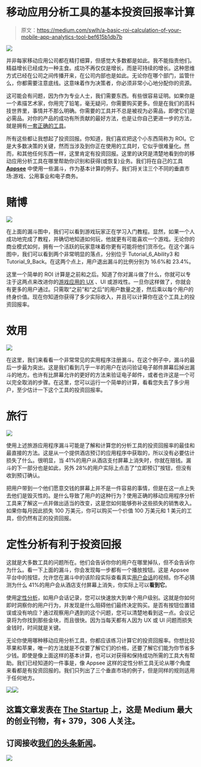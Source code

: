 # 移动应用分析工具的基本投资回报率计算

> 原文：<https://medium.com/swlh/a-basic-roi-calculation-of-your-mobile-app-analytics-tool-bef615b1db7b>

![](img/c6ad57693a240ced1ced451775b1eea1.png)

并非每家移动应用公司都在精打细算，但感觉大多数都是如此。我不能指责他们。精益增长已经成为一种主食。成功不再仅仅是增长，而是可持续的增长。这种思维方式已经在公司之间传播开来，在公司内部也是如此。无论你在哪个部门，监管什么，你都需要注意底线。这意味着作为决策者，你必须非常小心地分配你的资源。

这可能会有问题，因为作为专业人士，我们需要东西。有些很容易证明。如果你是一个素描艺术家，你用完了铅笔，毫无疑问，你需要购买更多。但是在我们的高科技世界里，事情并不那么明确。你需要的工具并不总是被视为必需品，即使它们是必需品。对你的产品的成功有所贡献的最好方法，也是让你自己更进一步的方法，就是拥有[一套正确的工具](https://blog.appsee.com/must-have-tools-for-mobile-product-managers/?cpnid=701b0000000Wd7c&utm_source=medium&utm_medium=link&utm_campaign=basic_roi_calculation_mobile_app_analytics_tool&utm_content=must_have_tools_for_mobile_product_managers)。

所有这些都让我想起了投资回报。你知道，我们喜欢把这个小东西简称为 ROI。它是大多数决策的关键，然而当涉及到你正在使用的工具时，它似乎很难量化。然而，和其他任何东西一样，这里肯定有投资回报。这里的诀窍是清楚地看到你的移动应用分析工具在哪里帮助你识别和获得(或恢复)业务。我们将在自己的工具 [**Appsee**](https://www.appsee.com?cpnid=701b0000000Wd7c&utm_source=medium&utm_medium=link&utm_campaign=basic_roi_calculation_mobile_app_analytics_tool&utm_content=appsee_homepage) 中使用一些漏斗，作为基本计算的例子。我们将关注三个不同的垂直市场:游戏、公用事业和电子商务。

# 赌博

![](img/cb7411e9e26fc41cd1827306b0e0ddb3.png)

在上面的漏斗图中，我们可以看到游戏玩家正在学习入门教程。显然，如果一个人成功地完成了教程，并确切地知道如何玩，他就更有可能喜欢一个游戏。无论你的商业模式如何，拥有一个活跃的玩家意味着你更有可能将他们货币化。在这个漏斗图中，我们可以看到两个非常明显的落点，分别位于 Tutorial_6_Ability3 和 Tutorial_9_Back。在这两个点上，用户退出漏斗的比例分别为 16.6%和 23.4%。

这里一个简单的 ROI 计算是之前和之后。知道了你对漏斗做了什么，你就可以专注于这两点来改进你的[游戏应用的 UX](https://blog.appsee.com/mobile-gaming-ux-4-essential-tips-tricks/?cpnid=701b0000000Wd7c&utm_source=medium&utm_medium=link&utm_campaign=basic_roi_calculation_mobile_app_analytics_tool&utm_content=mobile_gaming_4_essential_tips_tricks) 、UI 或游戏性。一旦你这样做了，你就会有更多的用户通过。只需取“之前”和“之后”的用户数量之差，然后乘以每个用户的终身价值。现在你知道你获得了多少实际收入，并且可以计算你在这个工具上的投资回报率。

# 效用

![](img/266c872abb406103dedfb52d0b703db1.png)

在这里，我们来看看一个非常常见的实用程序注册漏斗。在这个例子中，漏斗的最后一步最为突出。这是我们看到几乎一半的用户在访问验证电子邮件屏幕后掉出漏斗的地方。也许有比屏幕允许的更好的方法来验证电子邮件，或者也许这是一个可以完全取消的步骤。在这里，您可以运行一个简单的计算，看看您失去了多少用户，至少估计一下这个工具的投资回报率。

# 旅行

![](img/bd6b713f63df9d5b7c428a45be3bff6f.png)

使用上述旅游应用程序漏斗可能是了解和计算您的分析工具的投资回报率的最佳和最直接的方法。这是从一个提供酒店预订的应用程序中获取的，所以没有必要估计损失了什么。很明显，当 41%的用户从酒店支付屏幕上消失时，你就在赔钱。漏斗的下一部分也是如此，另外 28%的用户实际上点击了“立即预订”按钮，但没有收到预订确认。

把用户带到一个他们愿意交钱的屏幕上并不是一件容易的事情，但是在这一点上失去他们是毁灭性的。是什么导致了用户的这种行为？使用正确的移动应用程序分析工具来了解这一点并做出适当的改变，这是您如何能够弥补这些损失的销售收入。如果你每月因此损失 100 万美元，你可以购买一个价值 100 万美元和 1 美元的工具，但仍然有正的投资回报。

# 定性分析有利于投资回报

这就是大多数工具的问题所在。他们会告诉你你的用户在哪里掉队，但不会告诉你为什么。看一下上面的漏斗，你会发现每一步都有一个播放按钮。这是 Appsee 平台中的按钮，允许您在漏斗中的该阶段实际查看真实[用户会话](https://www.appsee.com/features/user-recordings?cpnid=701b0000000Wd7c&utm_source=medium&utm_medium=link&utm_campaign=basic_roi_calculation_mobile_app_analytics_tool&utm_content=user_recording_feature)的视频。你不必猜测为什么 41%的用户会从酒店支付屏幕上消失，你实际上可以**看到它**。

使用[定性分析](https://www.appsee.com/ebooks/qualitative-guide?cpnid=701b0000000Wd7c&utm_source=medium&utm_medium=link&utm_campaign=basic_roi_calculation_mobile_app_analytics_tool&utm_content=qualitative_guide)，如用户会话记录，您可以快速放大到单个用户级别。这就是你如何即时洞察你的用户行为，并发现是什么阻碍他们最终决定购买。是否有按钮位置错误或没有响应？通过观察用户遇到的这个问题，您可以清楚地看到这一点。会议记录将为你找到那些金块，而且很快。因为当每天都有人因为 UX 或 UI 问题而损失金钱时，时间就是关键。

无论你使用哪种移动应用分析工具，你都应该练习计算它的投资回报率。你想比较苹果和苹果，唯一的方法就是不仅要了解它们的价格，还要了解它们能为你节省多少钱。即使是像上面这样的基本计算，也可以对获得和保持成功所需的工具大有帮助。我们已经知道的一件事是，像 Appsee 这样的定性分析工具无论从哪个角度来看都是有投资回报的。我们只列出了三个垂直市场的例子，但是同样的规则适用于任何地方。

[![](img/283d68e14163210a2c96b0aa79078c7f.png)](https://www.appsee.com/start?cpnid=701b0000000Wd7c&utm_source=medium&utm_medium=banner&utm_campaign=basic_roi_calculation_mobile_app_analytics_tool&utm_content=free_trial_link)[![](img/308a8d84fb9b2fab43d66c117fcc4bb4.png)](https://medium.com/swlh)

## 这篇文章发表在 [The Startup](https://medium.com/swlh) 上，这是 Medium 最大的创业刊物，有+ 379，306 人关注。

## 订阅接收[我们的头条新闻](http://growthsupply.com/the-startup-newsletter/)。

[![](img/b0164736ea17a63403e660de5dedf91a.png)](https://medium.com/swlh)